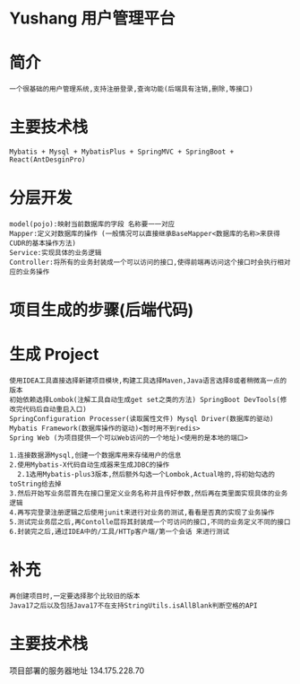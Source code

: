 # Yushang 用户管理平台

# 简介

```
一个很基础的用户管理系统,支持注册登录,查询功能(后端具有注销,删除,等接口)
```

# 主要技术栈

```
Mybatis + Mysql + MybatisPlus + SpringMVC + SpringBoot + React(AntDesginPro)
```

# 分层开发

```
model(pojo):映射当前数据库的字段 名称要一一对应
Mapper:定义对数据库的操作 (一般情况可以直接继承BaseMapper<数据库的名称>来获得CUDR的基本操作方法)
Service:实现具体的业务逻辑
Controller:将所有的业务封装成一个可以访问的接口,使得前端再访问这个接口时会执行相对应的业务操作
```

# 项目生成的步骤(后端代码)

# 生成 Project

```
使用IDEA工具直接选择新建项目模块,构建工具选择Maven,Java语言选择8或者稍微高一点的版本
初始依赖选择Lombok(注解工具自动生成get set之类的方法) SpringBoot DevTools(修改完代码后自动重启入口)
SpringConfiguration Processer(读取属性文件) Mysql Driver(数据库的驱动) Mybatis Framework(数据库操作的驱动)<暂时用不到redis>
Spring Web (为项目提供一个可以Web访问的一个地址)<使用的是本地的端口>
```

```
1.连接数据源Mysql,创建一个数据库用来存储用户的信息
2.使用Mybatis-X代码自动生成器来生成JDBC的操作
  2.1选用Mybatis-plus3版本,然后额外勾选一个Lombok,Actual啥的,将初始勾选的toString给去掉
3.然后开始写业务层首先在接口里定义业务名称并且传好参数,然后再在类里面实现具体的业务逻辑
4.再写完登录注册逻辑之后使用junit来进行对业务的测试,看看是否真的实现了业务操作
5.测试完业务层之后,再Contolle层将其封装成一个可访问的接口,不同的业务定义不同的接口
6.封装完之后,通过IDEA中的/工具/HTTp客户端/第一个会话 来进行测试
```

# 补充

```
再创建项目时,一定要选择那个比较旧的版本
Java17之后以及包括Java17不在支持StringUtils.isAllBlank判断空格的API
```

# 主要技术栈

项目部署的服务器地址 134.175.228.70
